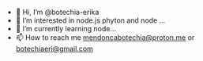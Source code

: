 - 👋 Hi, I’m @botechia-erika
- 👀 I’m interested in node.js phyton and node ...
- 🌱 I’m currently learning node...
- 📫 How to reach me mendoncabotechia@proton.me or botechiaeri@gmail.com

<!---
botechiaeri/botechiaeri is a ✨ special ✨ repository because its `README.md` (this file) appears on your GitHub profile.
You can click the Preview link to take a look at your changes.
--->
